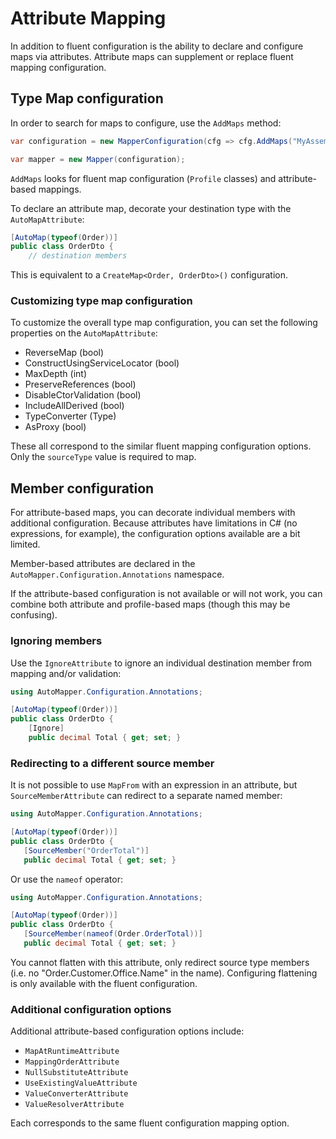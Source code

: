 # Attribute Mapping

In addition to fluent configuration is the ability to declare and configure maps via attributes. Attribute maps can supplement or replace fluent mapping configuration.

## Type Map configuration

In order to search for maps to configure, use the `AddMaps` method:

```c#
var configuration = new MapperConfiguration(cfg => cfg.AddMaps("MyAssembly"));

var mapper = new Mapper(configuration);
```

`AddMaps` looks for fluent map configuration (`Profile` classes) and attribute-based mappings.

To declare an attribute map, decorate your destination type with the `AutoMapAttribute`:

```c#
[AutoMap(typeof(Order))]
public class OrderDto {
    // destination members
```

This is equivalent to a `CreateMap<Order, OrderDto>()` configuration.

### Customizing type map configuration

To customize the overall type map configuration, you can set the following properties on the `AutoMapAttribute`:

 - ReverseMap (bool)
 - ConstructUsingServiceLocator (bool)
 - MaxDepth (int)
 - PreserveReferences (bool)
 - DisableCtorValidation (bool)
 - IncludeAllDerived (bool)
 - TypeConverter (Type)
 - AsProxy (bool)
 
These all correspond to the similar fluent mapping configuration options. Only the `sourceType` value is required to map.

## Member configuration

For attribute-based maps, you can decorate individual members with additional configuration. Because attributes have limitations in C# (no expressions, for example), the configuration options available are a bit limited.

Member-based attributes are declared in the `AutoMapper.Configuration.Annotations` namespace.

If the attribute-based configuration is not available or will not work, you can combine both attribute and profile-based maps (though this may be confusing).

### Ignoring members

Use the `IgnoreAttribute` to ignore an individual destination member from mapping and/or validation:

```c#
using AutoMapper.Configuration.Annotations;

[AutoMap(typeof(Order))]
public class OrderDto {
    [Ignore]
    public decimal Total { get; set; }
```

### Redirecting to a different source member

It is not possible to use `MapFrom` with an expression in an attribute, but `SourceMemberAttribute` can redirect to a separate named member:

 ```c#
using AutoMapper.Configuration.Annotations;

[AutoMap(typeof(Order))]
public class OrderDto {
    [SourceMember("OrderTotal")]
    public decimal Total { get; set; }
```

Or use the `nameof` operator:

 ```c#
using AutoMapper.Configuration.Annotations;

[AutoMap(typeof(Order))]
public class OrderDto {
    [SourceMember(nameof(Order.OrderTotal))]
    public decimal Total { get; set; }
```

You cannot flatten with this attribute, only redirect source type members (i.e. no "Order.Customer.Office.Name" in the name). Configuring flattening is only available with the fluent configuration.

### Additional configuration options

Additional attribute-based configuration options include:

 - `MapAtRuntimeAttribute`
 - `MappingOrderAttribute`
 - `NullSubstituteAttribute`
 - `UseExistingValueAttribute`
 - `ValueConverterAttribute`
 - `ValueResolverAttribute`
 
Each corresponds to the same fluent configuration mapping option.